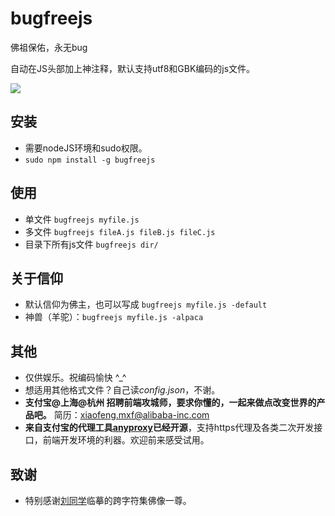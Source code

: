 bugfreejs
=========

佛祖保佑，永无bug

自动在JS头部加上神注释，默认支持utf8和GBK编码的js文件。

![](http://gtms04.alicdn.com/tps/i4/TB1sXuyGXXXXXaPXXXXk3aW_VXX-800-668.jpg_600x600q90.jpg)


## 安装
* 需要nodeJS环境和sudo权限。
* ``sudo npm install -g bugfreejs``

## 使用
* 单文件 ``bugfreejs myfile.js``
* 多文件 ``bugfreejs fileA.js fileB.js fileC.js``
* 目录下所有js文件 ``bugfreejs dir/``

## 关于信仰
* 默认信仰为佛主，也可以写成 ``bugfreejs myfile.js -default``
* 神兽（羊驼）：``bugfreejs myfile.js -alpaca``

## 其他
* 仅供娱乐。祝编码愉快 ^_^
* 想适用其他格式文件？自己读*config.json*，不谢。
* **支付宝@上海@杭州 招聘前端攻城师，要求你懂的，一起来做点改变世界的产品吧。** 简历：xiaofeng.mxf@alibaba-inc.com
* **来自支付宝的代理工具[anyproxy](https://github.com/alibaba/anyproxy)已经开源**，支持https代理及各类二次开发接口，前端开发环境的利器。欢迎前来感受试用。

## 致谢
* 特别感谢[刘同学](https://github.com/liugb1989)临摹的跨字符集佛像一尊。

